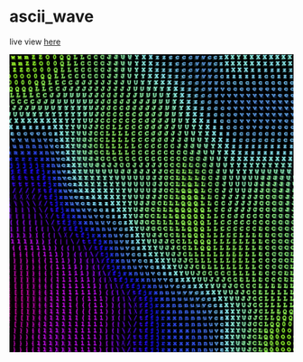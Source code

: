# ascii_wave
live view [here](https://www.openprocessing.org/sketch/703835)


![ascii_wave](thumbnail.PNG)
